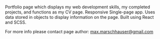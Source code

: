 Portfolio page which displays my web development skills, my completed projects, and functions as my CV page. Responsive Single-page app. Uses data stored in objects to display information on the page. Built using React and SCSS.

For more info please contact page author: max.marschhauser@gmail.com

